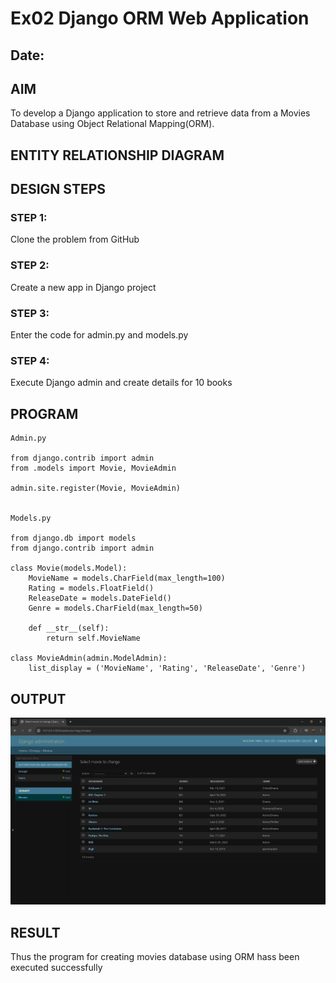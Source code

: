 # Ex02 Django ORM Web Application
## Date: 

## AIM
To develop a Django application to store and retrieve data from a Movies Database using Object Relational Mapping(ORM).

## ENTITY RELATIONSHIP DIAGRAM



## DESIGN STEPS

### STEP 1:
Clone the problem from GitHub

### STEP 2:
Create a new app in Django project

### STEP 3:
Enter the code for admin.py and models.py

### STEP 4:
Execute Django admin and create details for 10 books

## PROGRAM
```
Admin.py

from django.contrib import admin
from .models import Movie, MovieAdmin

admin.site.register(Movie, MovieAdmin)


Models.py

from django.db import models
from django.contrib import admin

class Movie(models.Model):
    MovieName = models.CharField(max_length=100)
    Rating = models.FloatField()
    ReleaseDate = models.DateField()
    Genre = models.CharField(max_length=50)

    def __str__(self):
        return self.MovieName

class MovieAdmin(admin.ModelAdmin):
    list_display = ('MovieName', 'Rating', 'ReleaseDate', 'Genre')
```


## OUTPUT

![alt text](orm.png)


## RESULT
Thus the program for creating movies database using ORM hass been executed successfully
